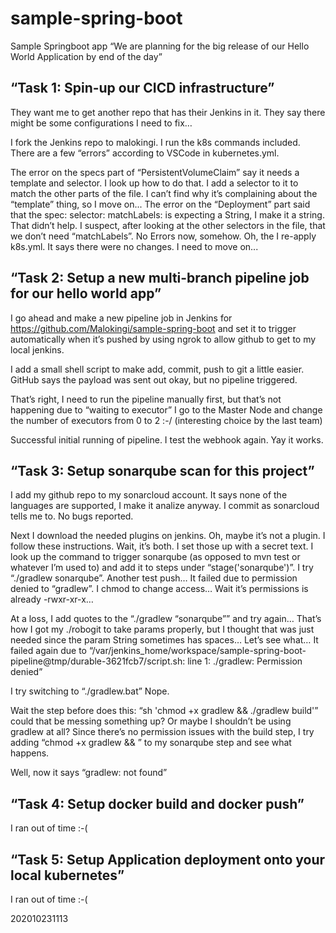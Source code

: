 # sample-spring-boot
Sample Springboot app
“We are planning for the big release of our Hello World Application by end of the day”

## “Task 1: Spin-up our CICD infrastructure”
They want me to get another repo that has their Jenkins in it. They say there might be some configurations I need to fix…

I fork the Jenkins repo to malokingi. I run the k8s commands included. There are a few “errors” according to VSCode in kubernetes.yml. 

The error on the specs part of “PersistentVolumeClaim” say it needs a template and selector. I look up how to do that. I add a selector to it to match the other parts of the file. I can’t find why it’s complaining about the “template” thing, so I move on...
The error on the “Deployment” part said that the spec: selector: matchLabels: is expecting a String, I make it a string. That didn’t help. I suspect, after looking at the other selectors in the file, that we don’t need “matchLabels”. No Errors now, somehow. Oh, the 
I re-apply k8s.yml. It says there were no changes. I need to move on...
## “Task 2: Setup a new multi-branch pipeline job for our hello world app”
I go ahead and make a new pipeline job in Jenkins for https://github.com/Malokingi/sample-spring-boot and set it to trigger automatically when it’s pushed by using ngrok to allow github to get to my local jenkins. 

I add a small shell script to make add, commit, push to git a little easier. GitHub says the payload was sent out okay, but no pipeline triggered.

That’s right, I need to run the pipeline manually first, but that’s not happening due to “waiting to executor” I go to the Master Node and change the number of executors from 0 to 2 :-/ (interesting choice by the last team)

Successful initial running of pipeline. I test the webhook again. Yay it works. 
## “Task 3: Setup sonarqube scan for this project”
I add my github repo to my sonarcloud account. It says none of the languages are supported, I make it analize anyway. I commit as sonarcloud tells me to. No bugs reported. 

Next I download the needed plugins on jenkins. Oh, maybe it’s not a plugin. I follow these instructions. Wait, it’s both. I set those up with a secret text. I look up the command to trigger sonarqube (as opposed to mvn test or whatever I’m used to) and add it to steps under “stage('sonarqube')”. I try “./gradlew sonarqube”. Another test push…
It failed due to permission denied to “gradlew”. I chmod to change access… Wait it’s permissions is already -rwxr-xr-x…

At a loss, I add quotes to the “./gradlew “sonarqube”” and try again… That’s how I got my ./robogit to take params properly, but I thought that was just needed since the param String sometimes has spaces… Let’s see what… It failed again due to “/var/jenkins_home/workspace/sample-spring-boot-pipeline@tmp/durable-3621fcb7/script.sh: line 1: ./gradlew: Permission denied”

I try switching to “./gradlew.bat” Nope. 

Wait the step before does this: “sh 'chmod +x gradlew && ./gradlew build'” could that be messing something up? Or maybe I shouldn’t be using gradlew at all? Since there’s no permission issues with the build step, I try adding “chmod +x gradlew && ” to my sonarqube step and see what happens. 

Well, now it says “gradlew: not found”
## “Task 4: Setup docker build and docker push”
I ran out of time :-(
## “Task 5: Setup Application deployment onto your local kubernetes”
I ran out of time :-(

202010231113